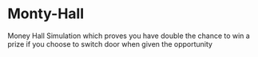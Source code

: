 Monty-Hall
==========

Money Hall Simulation which proves you have double the chance to win a prize if you choose to switch door when given the opportunity
